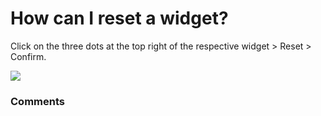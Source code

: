 # How can I reset a widget?

<p class="no-margin">Click on the three dots at the top right of the respective widget &gt; Reset &gt; Confirm.</p>
<p class="no-margin"></p>
<div class="intercom-container"><img src="https://teams-pro.intercom-attachments-1.com/i/o/664845657/2433e1bcd381833d58b55963/how_can_i_reset_a_widget.png"></div>

### Comments

<Comments />